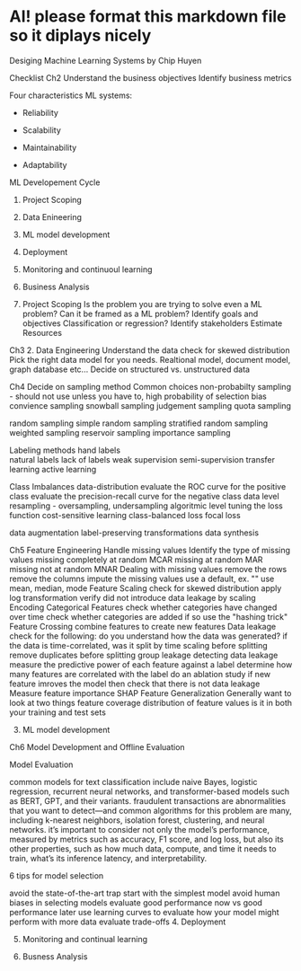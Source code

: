 # AI! please format this markdown file so it diplays nicely
Desiging Machine Learning Systems by Chip Huyen

Checklist
Ch2
Understand the business objectives
Identify business metrics

Four characteristics ML systems:

- Reliability

- Scalability

- Maintainability

- Adaptability

ML Developement Cycle

1. Project Scoping
2. Data Enineering
3. ML model development
4. Deployment
5. Monitoring and continuoul learning
6. Business Analysis

1. Project Scoping
Is the problem you are trying to solve even a ML problem? Can it be framed as a ML problem?
Identify goals and objectives
Classification or regression?
Identify stakeholders
Estimate Resources

Ch3
2. Data Engineering
Understand the data
  check for skewed distribution
Pick the right data model for you needs. Realtional model, document model, graph database etc...
Decide on structured vs. unstructured data

Ch4
Decide on sampling method
Common choices
non-probabilty sampling - should not use unless you have to, high probability of selection bias
  convience sampling
  snowball sampling
  judgement sampling
  quota sampling

random sampling
  simple random sampling
  stratified random sampling
  weighted sampling
  reservoir sampling
  importance sampling

Labeling methods
  hand labels  
  natural labels
  lack of labels
    weak supervision
    semi-supervision
    transfer learning
    active learning

Class Imbalances
  data-distribution
    evaluate the ROC curve for the positive class
    evaluate the precision-recall curve for the negative class
  data level
    resampling - oversampling, undersampling
  algoritmic level
    tuning the loss function
      cost-sensitive learning
      class-balanced loss
      focal loss

data augmentation
  label-preserving transformations
  data synthesis

Ch5
Feature Engineering
  Handle missing values
  Identify the type of missing values
    missing completely at random MCAR
    missing at random MAR
    missing not at random MNAR
  Dealing with missing values
    remove the rows
    remove the columns
    impute the missing values
      use a default, ex. ""
      use mean, median, mode
  Feature Scaling
    check for skewed distribution
      apply log transformation
    verify did not introduce data leakage by scaling
  Encoding Categorical Features
    check whether categories have changed over time
    check whether categories are added
      if so use the "hashing trick"
  Feature Crossing combine features to create new features
  Data leakage
    check for the following:
      do you understand how the data was generated?
      if the data is time-correlated, was it split by time
      scaling before splitting
      remove duplicates before splitting
      group leakage
    detecting data leakage
      measure the predictive power of each feature against a label
      determine how many features are correlated with the label
        do an ablation study
      if new feature imroves the model then check that there is not data leakage
  Measure feature importance
    SHAP
  Feature Generalization
   Generally want to look at two things
      feature coverage
      distribution of feature values
        is it in both your training and test sets

3. ML model development

Ch6 Model Development and Offline Evaluation

Model Evaluation

  common models for text classification include naive Bayes, logistic regression, recurrent neural networks, and transformer-based models such as BERT, GPT, and their variants.
  fraudulent transactions are abnormalities that you want to detect—and common algorithms for this problem are many, including k-nearest neighbors, isolation forest, clustering, and neural networks.
 it’s important to consider not only the model’s performance, measured by metrics such as accuracy, F1 score, and log loss, but also its other properties, such as how much data, compute, and time it needs to train, what’s its inference latency, and interpretability.

6 tips for model selection

avoid the state-of-the-art trap
start with the simplest model
avoid human biases in selecting models
evaluate good performance now vs good performance later
  use learning curves to evaluate how your model might perform with more data
evaluate trade-offs
4. Deployment

5. Monitoring and continual learning

6. Busness Analysis
